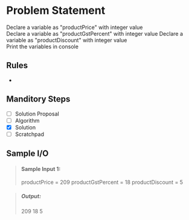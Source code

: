 # Problem Statement   

Declare a variable as "productPrice" with integer value            
Declare a variable as "productGstPercent" with integer value
Declare a variable as "productDiscount" with integer value            
Print the variables in console 

## Rules
-


## Manditory Steps

- [ ] Solution Proposal
- [ ] Algorithm
- [x] Solution
- [ ] Scratchpad

## Sample I/O

> #### Sample Input 1:
> productPrice = 209
> productGstPercent  = 18
> productDiscount = 5

> ##### Output:
> 209
> 18
> 5
